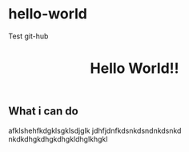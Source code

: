 # hello-world
Test git-hub
<!DOCTYPE html>
<html>
  <head>
    <title>This is my first Web page!!</title>
  </head>
  
  <body>
   <div>
    <header>
      <h1>Hello World!!</h1>
    </header>
   <div>
    
   <div>
     <section>
       <h2>What i can do</h2>
        <p>afklshehfkdgklsgklsdjglk
           jdhfjdnfkdsnkdsndnkdsnkd
          nkdkdhgkdhgkdhgkldhglkhgkl
        </p>
     </section>
   
   </div>
   
   
  </body>
</html>
